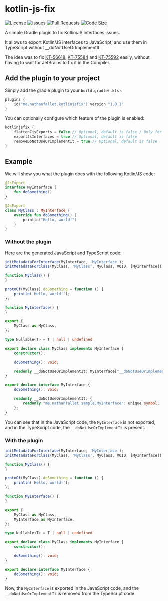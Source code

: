 # kotlin-js-fix

[![License](https://img.shields.io/github/license/nathanfallet/kotlin-js-fix)](LICENSE)
[![Issues](https://img.shields.io/github/issues/nathanfallet/kotlin-js-fix)]()
[![Pull Requests](https://img.shields.io/github/issues-pr/nathanfallet/kotlin-js-fix)]()
[![Code Size](https://img.shields.io/github/languages/code-size/nathanfallet/kotlin-js-fix)]()

A simple Gradle plugin to fix Kotlin/JS interfaces issues.

It allows to export Kotlin/JS interfaces to JavaScript, and use them in TypeScript without __doNotUseOrImplementIt.

The idea was to fix [KT-56618](https://youtrack.jetbrains.com/issue/KT-56618),
[KT-75584](https://youtrack.jetbrains.com/issue/KT-75584) and [KT-75592](https://youtrack.jetbrains.com/issue/KT-75592)
easily, without having to wait for JetBrains to fix it in the Compiler.

## Add the plugin to your project

Simply add the gradle plugin to your `build.gradle(.kts)`:

```kotlin
plugins {
    id("me.nathanfallet.kotlinjsfix") version "1.0.1"
}
```

You can optionally configure which feature of the plugin is enabled:

```kotlin
kotlinjsfix {
    flattenCjsExports = false // Optional, default is false / Only for CommonJS
    exportJsInterfaces = true // Optional, default is false
    removeDoNotUseOrImplementIt = true // Optional, default is false
}
```

## Example

We will show you what the plugin does with the following Kotlin/JS code:

```kotlin
@JsExport
interface MyInterface {
    fun doSomething()
}

@JsExport
class MyClass : MyInterface {
    override fun doSomething() {
        println("Hello, world!")
    }
}
```

### Without the plugin

Here are the generated JavaScript and TypeScript code:

```javascript
initMetadataForInterface(MyInterface, 'MyInterface');
initMetadataForClass(MyClass, 'MyClass', MyClass, VOID, [MyInterface]);

function MyClass() {
}

protoOf(MyClass).doSomething = function () {
    println('Hello, world!');
};

function MyInterface() {
}

export {
    MyClass as MyClass,
};
```

```typescript
type Nullable<T> = T | null | undefined

export declare class MyClass implements MyInterface {
    constructor();

    doSomething(): void;

    readonly __doNotUseOrImplementIt: MyInterface["__doNotUseOrImplementIt"];
}

export declare interface MyInterface {
    doSomething(): void;

    readonly __doNotUseOrImplementIt: {
        readonly "me.nathanfallet.sample.MyInterface": unique symbol;
    };
}
```

You can see that in the JavaScript code, the `MyInterface` is not exported, and in the TypeScript code, the
`__doNotUseOrImplementIt` is present.

### With the plugin

```javascript
initMetadataForInterface(MyInterface, 'MyInterface');
initMetadataForClass(MyClass, 'MyClass', MyClass, VOID, [MyInterface]);

function MyClass() {
}

protoOf(MyClass).doSomething = function () {
    println('Hello, world!');
};

function MyInterface() {
}

export {
    MyClass as MyClass,
    MyInterface as MyInterface,
};
```

```typescript
type Nullable<T> = T | null | undefined

export declare class MyClass implements MyInterface {
    constructor();

    doSomething(): void;
}

export declare interface MyInterface {
    doSomething(): void;
}
```

Now, the `MyInterface` is exported in the JavaScript code, and the `__doNotUseOrImplementIt` is removed from the
TypeScript code.
